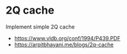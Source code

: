 # 2Q cache

Implement simple 2Q cache

- https://www.vldb.org/conf/1994/P439.PDF
- https://arpitbhayani.me/blogs/2q-cache
